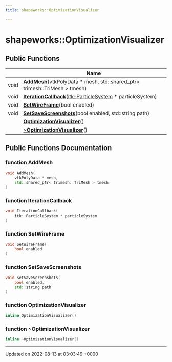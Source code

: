 ```yaml
---
title: shapeworks::OptimizationVisualizer

---
```


# shapeworks::OptimizationVisualizer





## Public Functions

|                | Name           |
| -------------- | -------------- |
| void | **[AddMesh](../Classes/classshapeworks_1_1OptimizationVisualizer.md#function-addmesh)**(vtkPolyData * mesh, std::shared_ptr< trimesh::TriMesh > tmesh) |
| void | **[IterationCallback](../Classes/classshapeworks_1_1OptimizationVisualizer.md#function-iterationcallback)**([itk::ParticleSystem](../Classes/classitk_1_1ParticleSystem.md) * particleSystem) |
| void | **[SetWireFrame](../Classes/classshapeworks_1_1OptimizationVisualizer.md#function-setwireframe)**(bool enabled) |
| void | **[SetSaveScreenshots](../Classes/classshapeworks_1_1OptimizationVisualizer.md#function-setsavescreenshots)**(bool enabled, std::string path) |
| | **[OptimizationVisualizer](../Classes/classshapeworks_1_1OptimizationVisualizer.md#function-optimizationvisualizer)**() |
| | **[~OptimizationVisualizer](../Classes/classshapeworks_1_1OptimizationVisualizer.md#function-~optimizationvisualizer)**() |

## Public Functions Documentation

### function AddMesh

```cpp
void AddMesh(
    vtkPolyData * mesh,
    std::shared_ptr< trimesh::TriMesh > tmesh
)
```


### function IterationCallback

```cpp
void IterationCallback(
    itk::ParticleSystem * particleSystem
)
```


### function SetWireFrame

```cpp
void SetWireFrame(
    bool enabled
)
```


### function SetSaveScreenshots

```cpp
void SetSaveScreenshots(
    bool enabled,
    std::string path
)
```


### function OptimizationVisualizer

```cpp
inline OptimizationVisualizer()
```


### function ~OptimizationVisualizer

```cpp
inline ~OptimizationVisualizer()
```


-------------------------------

Updated on 2022-08-13 at 03:03:49 +0000